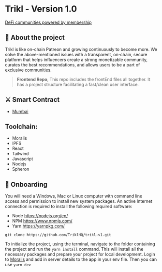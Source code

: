 # Trikl - Version 1.0

[DeFi communities powered by membership](https://trikl.xyz/)

## 💬 **About the project**

Trikl is like on-chain Patreon and growing continuously to become more. We solve the above-mentioned issues with a transparent, on-chain, secure platform that helps influencers create a strong monetizable community, curates the best recommendations, and allows users to be a part of exclusive communities.

> **Frontend Repo**, This repo includes the frontEnd files all together. It has a project structure facilitating a fast/clean user interface.

## ⚔️ **Smart Contract**
* [Mumbai](https://mumbai.polygonscan.com/address/0xBF860374D8F921f9d651F4A3f2e88958D10521A1)

## Toolchain:
- Moralis
- IPFS
- React
- Tailwind
- Javascript
- Nodejs
- Spheron 

## 🚀 **Onboarding**

You will need a Windows, Mac or Linux computer with command line access and permission to install new system packages. An active Internet connection is required to install the following required software:

- Node https://nodejs.org/en/
- NPM https://www.npmjs.com/
- Yarn https://yarnpkg.com/

```shell
git clone https://github.com/TriklHQ/trikl-v1.git
```

To initialize the project, using the terminal, navigate to the folder containing the project and run the `yarn install` command. This will install all the necessary packages and prepare your project for local development. Login to [Moralis](https://moralis.io/) and add in server details to the app in your env file. Then you can use `yarn dev`


